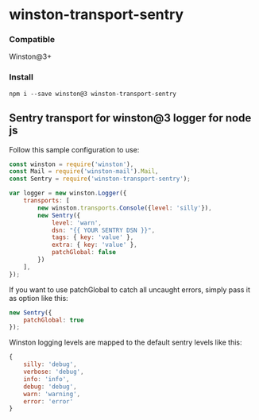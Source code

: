 winston-transport-sentry
========================


### Compatible
Winston@3+


### Install
`npm i --save winston@3 winston-transport-sentry`

Sentry transport for winston@3 logger for node js
-------------------------------------------------
Follow this sample configuration to use:

```javascript
const winston = require('winston'),
const Mail = require('winston-mail').Mail,
const Sentry = require('winston-transport-sentry');

var logger = new winston.Logger({
    transports: [
        new winston.transports.Console({level: 'silly'}),
        new Sentry({
            level: 'warn',
            dsn: "{{ YOUR SENTRY DSN }}",
            tags: { key: 'value' },
            extra: { key: 'value' },
            patchGlobal: false
        })
    ],
});
```

If you want to use patchGlobal to catch all uncaught errors, simply pass it as option like this:

```javascript
new Sentry({
    patchGlobal: true
});
```

Winston logging levels are mapped to the default sentry levels like this:

```javascript
{
    silly: 'debug',
    verbose: 'debug',
    info: 'info',
    debug: 'debug',
    warn: 'warning',
    error: 'error'
}
```
